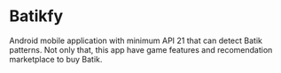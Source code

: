 # Batikfy

Android mobile application with minimum API 21 that can detect Batik patterns. Not only that, this app have game features and recomendation marketplace to buy Batik.

